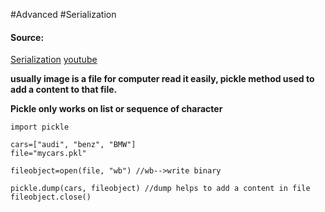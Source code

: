 #Advanced #Serialization

#### Source:
[Serialization](https://www.learnpython.org/en/Serialization)
[youtube](https://www.youtube.com/watch?v=hkYz-WJjf4U)

**usually image is a file for computer read it easily, pickle method used to add a content to that file.**

**Pickle only works on list or sequence of character**


```
import pickle

cars=["audi", "benz", "BMW"]
file="mycars.pkl"

fileobject=open(file, "wb") //wb-->write binary

pickle.dump(cars, fileobject) //dump helps to add a content in file
fileobject.close()
```